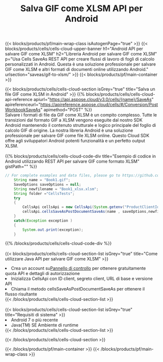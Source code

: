 ﻿---
title:  Salva GIF come XLSM API per Android
description: Utilizzo di Aspose.Cells Cloud SDK per Android per salvare il file in formato GIF come file in formato XLSM.
url: /it/android/saveas/gif-to-xlsm/
---
{{< blocks/products/pf/main-wrap-class isAutogenPage="true" >}}
{{< blocks/products/cells/cells-cloud-upper-banner h1="Android API per salvare GIF come XLSM" h2="Libreria Android per salvare GIF come XLSM" p="Usa Cells SaveAs REST API per creare flussi di lavoro di fogli di calcolo personalizzati in Android. Questa è una soluzione professionale per salvare GIF come XLSM e altri formati di documenti online utilizzando Android." urlsection="saveas/gif-to-xlsm/" >}}
{{< blocks/products/pf/main-container >}}

{{< blocks/products/cells/cells-cloud-section isGrey="true" title="Salva un file GIF come XLSM in Android" >}}
{{% blocks/products/cells/cells-cloud-api-reference apiurl="https://api.aspose.cloud/v3.0/cells/{name}/SaveAs" apireferenceurl="https://apireference.aspose.cloud/cells/#/Conversion/PostWorkbookSaveAs" apimethod="POST" %}}
<br/>
Salvare i formati di file da GIF come XLSM è un compito complesso. Tutte le transizioni dal formato GIF a XLSM vengono eseguite dal nostro SDK Android mantenendo il contenuto strutturale e logico principale del foglio di calcolo GIF di origine. La nostra libreria Android è una soluzione professionale per salvare GIF come file XLSM online. Questo Cloud SDK offre agli sviluppatori Android potenti funzionalità e un perfetto output XLSM.
<br/>
<br/>
{{% blocks/products/cells/cells-cloud-code-div title="Esempio di codice in Android utilizzando REST API per salvare GIF come formato XLSM" gistPath="" %}}
  
```java
// For complete examples and data files, please go to https://github.com/aspose-cells-cloud/aspose-cells-cloud-android/
    String name = "Book1.gif";
    SaveOptions saveOptions = null;
    String newfilename = "Book1_xlsx.xlsm";
    String folder ="CellsTests";
    try
    {
        CellsApi cellsApi = new CellsApi(System.getenv("ProductClientId"), System.getenv("ProductClientSecret"));
        cellsApi.cellsSaveAsPostDocumentSaveAs(name , saveOptions,newfilename,false,false,folder,null,null,null,true);                       
    }
    catch(Exception exception )
    {
        System.out.print(exception);
    }
```
  
{{% /blocks/products/cells/cells-cloud-code-div %}}
<br/>
<br/>
{{< blocks/products/cells/cells-cloud-section-list isGrey="true" title="Come utilizzare Java API per salvare GIF come XLSM" >}}
<li> Crea un account su<a href="https://dashboard.aspose.cloud/">Pannello di controllo</a> per ottenere gratuitamente quota API e dettagli di autorizzazione</li>
<li>Inizializza CellsApi con ID client, segreto client, URL di base e versione API</li>
<li>Chiama il metodo cellsSaveAsPostDocumentSaveAs per ottenere il flusso risultante</li>
{{< /blocks/products/cells/cells-cloud-section-list >}}
<br/>
<br/>
{{< blocks/products/cells/cells-cloud-section-list isGrey="true" title="Requisiti di sistema" >}}
<li>Android 7 o più recente</li>
<li>Java(TM) SE Ambiente di runtime</li>
{{< /blocks/products/cells/cells-cloud-section-list >}}

{{< /blocks/products/cells/cells-cloud-section >}}

{{< /blocks/products/pf/main-container >}}
{{< /blocks/products/pf/main-wrap-class >}}

